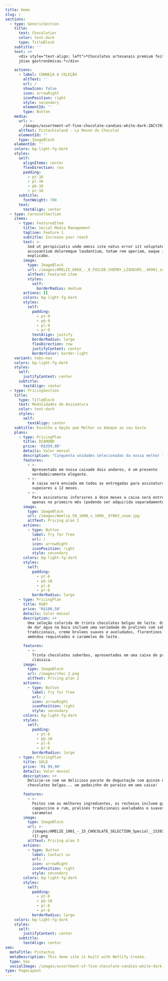 ```yaml
---
title: Home
slug: /
sections:
  - type: GenericSection
    title:
      text: Chocolatier
      color: text-dark
      type: TitleBlock
    subtitle: ''
    text: >+
      <div style="text-align: left">*Chocolates artesanais premium feitos como
      jóias gastronômicas.*</div>

    actions:
      - label: CONHEÇA A COLEÇÃO
        altText: ''
        url: /
        showIcon: false
        icon: arrowRight
        iconPosition: right
        style: secondary
        elementId: ''
        type: Button
    media:
      url: >-
        /images/assortment-of-fine-chocolate-candies-white-dark-ZACYJ93-1200x800.jpg
      altText: Pistachioland - La Mason du Chocolat
      elementId: ''
      type: ImageBlock
    elementId: ''
    colors: bg-light-fg-dark
    styles:
      self:
        alignItems: center
        flexDirection: row
        padding:
          - pt-16
          - pl-16
          - pb-16
          - pr-16
      subtitle:
        fontWeight: 700
      text:
        textAlign: center
  - type: CarouselSection
    items:
      - type: FeaturedItem
        title: Social Media Management
        tagline: Feature 1
        subtitle: Increase your reach
        text: >-
          Sed ut perspiciatis unde omnis iste natus error sit voluptatem
          accusantium doloremque laudantium, totam rem aperiam, eaque ipsa quae.
          explicabo.
        image:
          type: ImageBlock
          url: /images/AMELIE_6058_-_8_FOILED_CHERRY_LIQUEURS__46901_zoom.png
          altText: Featured item
          styles:
            self:
              borderRadius: medium
        actions: []
        colors: bg-light-fg-dark
        styles:
          self:
            padding:
              - pt-9
              - pb-9
              - pl-9
              - pr-9
            textAlign: justify
            borderRadius: large
            flexDirection: row
            justifyContent: center
            borderColor: border-light
    variant: tabs-nav
    colors: bg-light-fg-dark
    styles:
      self:
        justifyContent: center
      subtitle:
        textAlign: center
  - type: PricingSection
    title:
      type: TitleBlock
      text: Modalidades de Assinatura
      color: text-dark
      styles:
        self:
          textAlign: center
    subtitle: Escolha a Opção que Melhor se Adeque ao seu Gosto
    plans:
      - type: PricingPlan
        title: DIAMOND
        price: 'R$359,00'
        details: Valor mensal
        description: "Cinquenta unidades Selecionadas da nossa melhor linha exclusiva, os recheios incluem\_sublimes ganaches de rum, gengibre e café, pralinés premiados e aveludados, caramelos e muito mais!\n"
        features:
          - >-
            Apresentado em nossa caixade dois andares, é um presente
            verdadeiramente elegante.
          - >-
            A caixa será enviada em todas as entregadas para assinaturas
            supeiores a 12 meses.
          - >-
            Para assinaturas inferiores a doze meses a caixa será entregue
            apenas no primeiro mês (podendo ser adquirida separadamente)
        image:
          type: ImageBlock
          url: /images/Amelie_50_1000_x_1000__97003_zoom.jpg
          altText: Pricing plan 1
        actions:
          - type: Button
            label: Try for free
            url: /
            icon: arrowRight
            iconPosition: right
            style: secondary
        colors: bg-light-fg-dark
        styles:
          self:
            padding:
              - pt-6
              - pb-10
              - pl-6
              - pr-6
            borderRadius: large
      - type: PricingPlan
        title: RUBY
        price: 'R$180,50'
        details: Valor mensal
        description: >+
          Uma seleção colorida de trinta chocolates belgas de leite. Os recheios
          de dar água na boca incluem uma variedade de pralinés com sabores
          tradicionais, creme brulees suaves e aveludados, florentinos de
          amêndoa requintados e caramelos de leite.

        features:
          - >-
            Trinta chocolates soberbos, apresentados em uma caixa de presente
            clássica.
        image:
          type: ImageBlock
          url: /images/choc 2.png
          altText: Pricing plan 2
        actions:
          - type: Button
            label: Try for free
            url: /
            icon: arrowRight
            iconPosition: right
            style: secondary
        colors: bg-light-fg-dark
        styles:
          self:
            padding:
              - pt-6
              - pb-10
              - pl-6
              - pr-6
            borderRadius: large
      - type: PricingPlan
        title: GOLD
        price: 'R$ 99,90'
        details: Valor mensal
        description: >+
          Delicie-se com um delicioso pacote de degustação com quinze excelentes
          chocolates belgas... um pedacinho do paraíso em uma caixa!

        features:
          - >-
            Feitos com os melhores ingredientes, os recheios incluem ganaches de
            cappuccino e rum, pralinés tradicionais aveludados e suaves,
            caramelos
        image:
          type: ImageBlock
          url: >-
            /images/AMELIE_1001_-_15_CHOCOLATE_SELECTION_Special__15392_zoom
            (1).png
          altText: Pricing plan 3
        actions:
          - type: Button
            label: Contact us
            url: /
            icon: arrowRight
            iconPosition: right
            style: secondary
        colors: bg-light-fg-dark
        styles:
          self:
            padding:
              - pt-6
              - pb-10
              - pl-6
              - pr-6
            borderRadius: large
    colors: bg-light-fg-dark
    styles:
      self:
        justifyContent: center
      subtitle:
        textAlign: center
seo:
  metaTitle: Pistachio
  metaDescription: This demo site is built with Netlify Create.
  type: Seo
  socialImage: /images/assortment-of-fine-chocolate-candies-white-dark-ZACYJ93-1200x800.jpg
type: PageLayout
---
```


